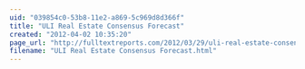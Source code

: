 ```yaml
---
uid: "039854c0-53b8-11e2-a869-5c969d8d366f"
title: "ULI Real Estate Consensus Forecast"
created: "2012-04-02 10:35:20"
page_url: "http://fulltextreports.com/2012/03/29/uli-real-estate-consensus-forecast/"
filename: "ULI Real Estate Consensus Forecast.html"
---
```

